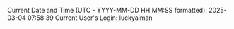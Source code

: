 Current Date and Time (UTC - YYYY-MM-DD HH:MM:SS formatted): 2025-03-04 07:58:39
Current User's Login: luckyaiman
